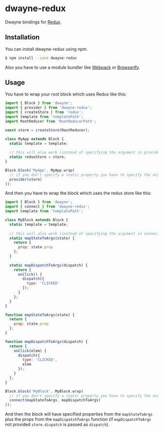 # dwayne-redux

Dwayne bindings for [Redux](http://redux.js.org/ "Redux").

## Installation

You can install dwayne-redux using npm.

```bash
$ npm install --save dwayne-redux
```

Also you have to use a module bundler
like [Webpack](http://webpack.github.io/ "Webpack")
or [Browserify](http://browserify.org/ "Browserify").

## Usage

You have to wrap your root block which uses Redux like this:

```javascript
import { Block } from 'dwayne';
import { provider } from 'dwayne-redux';
import { createStore } from 'redux';
import template from 'templatePath';
import RootReducer from 'RootReducerPath';

const store = createStore(RootReducer);

class MyApp extends Block {
  static template = template;
  
  // this will also work (instead of specifying the argument in provider):
  static reduxStore = store;
}

Block.block('MyApp', MyApp.wrap(
  // if you don't specify a static property you have to specify the argument here
  provider(store)
));
```

And then you have to wrap the block
which uses the redux store like this:

```javascript
import { Block } from 'dwayne';
import { connect } from 'dwayne-redux';
import template from 'templatePath';

class MyBlock extends Block {
  static template = template;
  
  // this will also work (instead of specifying the argument in connect):
  static mapStateToArgs(state) {
    return {
      prop: state.prop
    };
  }
  
  static mapDispatchToArgs(dispatch) {
    return {
      onClick() {
        dispatch({
          type: 'CLICKED'
        });
      }
    };
  }
}

function mapStateToArgs(state) {
  return {
    prop: state.prop
  };
}

function mapDispatchToArgs(dispatch) {
  return {
    onClick(elem) {
      dispatch({
        type: 'CLICKED',
        elem
      });
    }
  };
}

Block.block('MyBlock', MyBlock.wrap(
  // if you don't specify a static property you have to specify the argument here
  connect(mapStateToArgs, mapDispatchToArgs)
));
```

And then the block will have specified properties
from the `mapStateToArgs` plus the props from the
`mapDispatchToArgs` function (if `mapDispatchToArgs` not provided
`store.dispatch` is passed as `dispatch`).
